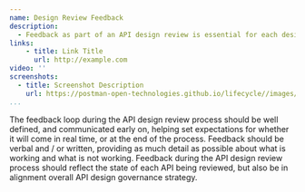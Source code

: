 ```yaml
---
name: Design Review Feedback
description: 
  - Feedback as part of an API design review is essential for each designer or developer to learn and progress in the design of an individual API, but also will evolve their skills in support of future APIs.
links:
    - title: Link Title
      url: http://example.com           
video: ''
screenshots:
  - title: Screenshot Description
    url: https://postman-open-technologies.github.io/lifecycle//images/postman-screenshot.png            
...
```

The feedback loop during the API design review process should be well defined, and communicated early on, helping set expectations for whether it will come in real time, or at the end of the process. Feedback should be verbal and / or written, providing as much detail as possible about what is working and what is not working. Feedback during the API design review process should reflect the state of each API being reviewed, but also be in alignment overall API design governance strategy. 